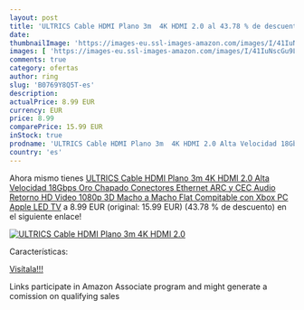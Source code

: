 ```yaml
---
layout: post
title: 'ULTRICS Cable HDMI Plano 3m  4K HDMI 2.0 al 43.78 % de descuento'
date: 
thumbnailImage: 'https://images-eu.ssl-images-amazon.com/images/I/41IuNscGu9L._SL200_.jpg'
images: [ 'https://images-eu.ssl-images-amazon.com/images/I/41IuNscGu9L._SL200_.jpg' ]
comments: true
category: ofertas
author: ring
slug: 'B0769Y8Q5T-es'
description:
actualPrice: 8.99 EUR
currency: EUR
price: 8.99
comparePrice: 15.99 EUR
inStock: true
prodname: 'ULTRICS Cable HDMI Plano 3m  4K HDMI 2.0 Alta Velocidad 18Gbps Oro Chapado Conectores  Ethernet  ARC y CEC  Audio Retorno  HD Video 1080p  3D Macho a Macho Flat Compitable con Xbox PC Apple LED TV'
country: 'es'
---
```


Ahora mismo tienes [ULTRICS Cable HDMI Plano 3m  4K HDMI 2.0 Alta Velocidad 18Gbps Oro Chapado Conectores  Ethernet  ARC y CEC  Audio Retorno  HD Video 1080p  3D Macho a Macho Flat Compitable con Xbox PC Apple LED TV](https://www.amazon.es/dp/B0769Y8Q5T/?tag=tolees-21) a 8.99 EUR (original: 15.99 EUR) (43.78 %  de descuento) en el siguiente enlace!

[![ULTRICS Cable HDMI Plano 3m  4K HDMI 2.0](https://images-eu.ssl-images-amazon.com/images/I/41IuNscGu9L._SL200_.jpg)](https://www.amazon.es/dp/B0769Y8Q5T/?tag=tolees-21)

Características:


[Visítala!!!](https://www.amazon.es/dp/B0769Y8Q5T/?tag=tolees-21)

Links participate in Amazon Associate program and might generate a comission on qualifying sales

